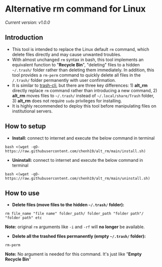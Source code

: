 # Alternative rm command for Linux
*Current version: v1.0.0*

## Introduction
- This tool is intended to replace the Linux default ```rm``` command, which delete files directly and may cause unwanted troubles. 
- With almost unchanged ```rm``` syntax in bash, this tool implements an equivalent function to "**Recycle Bin**", "deleting" files to a hidden ```~/.trash/``` folder rather than deleting them immediately. In addition, this tool provides a ```rm-perm``` command to quickly delete all files in the ```/.trash/``` folder permanently with user confirmation.
- It is similar to [trash-cli](https://github.com/andreafrancia/trash-cli/), but there are three key differences: 1) **alt_rm** directly replace ```rm``` command rather than introducing a new command, 2) **alt_rm** moves files to ```~/.trash/``` instead of ```~/.local/share/Trash``` folder, 3) **alt_rm** does not require ```sudo``` privileges for installing.
- It is highly recommended to deploy this tool before manipulating files on institutional servers.

## How to setup

- **Install:** connect to internet and execute the below command in terminal  
```
bash <(wget -qO- https://raw.githubusercontent.com/chenh19/alt_rm/main/install.sh)
```

- **Uninstall:** connect to internet and execute the below command in terminal  
```
bash <(wget -qO- https://raw.githubusercontent.com/chenh19/alt_rm/main/uninstall.sh)
```

## How to use

- **Delete files (move files to the hidden ```~/.trash/``` folder):** 
```
rm file_name "file name" folder_path/ folder_path "folder path"/ "folder path" etc
```
**Note:** original ```rm``` arguments like ```-i``` and ```-rf``` will **no longer** be available.  

- **Delete all the trashed files permanently (empty ```~/.trash/``` folder):** 
```
rm-perm
```
**Note:** No argument is needed for this command. It's just like "**Empty Recycle Bin**"


